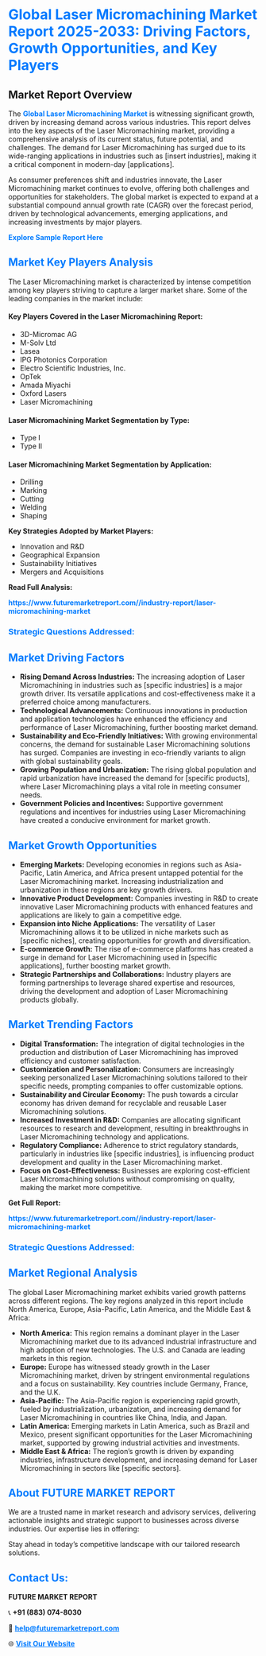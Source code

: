 <h1 style="color: #007BFF;">Global Laser Micromachining Market Report 2025-2033: Driving Factors, Growth Opportunities, and Key Players</h1>

<section id="overview">
<h2>Market Report Overview</h2>
<p>The <a href="https://www.futuremarketreport.com//industry-report/laser-micromachining-market" style="color: #007BFF; text-decoration: none;"><strong>Global Laser Micromachining Market</strong></a> is witnessing significant growth, driven by increasing demand across various industries. This report delves into the key aspects of the Laser Micromachining market, providing a comprehensive analysis of its current status, future potential, and challenges. The demand for Laser Micromachining has surged due to its wide-ranging applications in industries such as [insert industries], making it a critical component in modern-day [applications].</p>
<p>As consumer preferences shift and industries innovate, the Laser Micromachining market continues to evolve, offering both challenges and opportunities for stakeholders. The global market is expected to expand at a substantial compound annual growth rate (CAGR) over the forecast period, driven by technological advancements, emerging applications, and increasing investments by major players.</p>
</section>

<section id="overview">
<p><a href="https://www.futuremarketreport.com//request-sample/reportId=85855" style="color: #007BFF; text-decoration: none;"><strong>Explore Sample Report Here</strong></a></p>
</section>

<section id="key-players">
<h2 style="color: #007BFF;">Market Key Players Analysis</h2>
<p>The Laser Micromachining market is characterized by intense competition among key players striving to capture a larger market share. Some of the leading companies in the market include:</p>
<h4>Key Players Covered in the Laser Micromachining Report:</h4>
<ul><li>3D-Micromac AG</li><li>M-Solv Ltd</li><li>Lasea</li><li>IPG Photonics Corporation</li><li>Electro Scientific Industries, Inc.</li><li>OpTek</li><li>Amada Miyachi</li><li>Oxford Lasers</li><li>Laser Micromachining</li></ul>
<h4>Laser Micromachining Market Segmentation by Type:</h4>
<ul><li>Type I</li><li>Type II</li></ul>

<h4>Laser Micromachining Market Segmentation by Application:</h4>
<ul><li>Drilling</li><li>Marking</li><li>Cutting</li><li>Welding</li><li>Shaping</li></ul>
<p><strong>Key Strategies Adopted by Market Players:</strong></p>
<ul>
<li>Innovation and R&D</li>
<li>Geographical Expansion</li>
<li>Sustainability Initiatives</li>
<li>Mergers and Acquisitions</li>
</ul>
</section>

<section>
<p><strong>Read Full Analysis: </strong></p><a href="https://www.futuremarketreport.com//industry-report/laser-micromachining-market" style="color: #007BFF; text-decoration: none;"><strong>https://www.futuremarketreport.com//industry-report/laser-micromachining-market</strong></a>
<h3 style="color: #007BFF;">Strategic Questions Addressed:</h3>
</section>

<section id="driving-factors">
<h2 style="color: #007BFF;">Market Driving Factors</h2>
<ul>
<li><strong>Rising Demand Across Industries:</strong> The increasing adoption of Laser Micromachining in industries such as [specific industries] is a major growth driver. Its versatile applications and cost-effectiveness make it a preferred choice among manufacturers.</li>
<li><strong>Technological Advancements:</strong> Continuous innovations in production and application technologies have enhanced the efficiency and performance of Laser Micromachining, further boosting market demand.</li>
<li><strong>Sustainability and Eco-Friendly Initiatives:</strong> With growing environmental concerns, the demand for sustainable Laser Micromachining solutions has surged. Companies are investing in eco-friendly variants to align with global sustainability goals.</li>
<li><strong>Growing Population and Urbanization:</strong> The rising global population and rapid urbanization have increased the demand for [specific products], where Laser Micromachining plays a vital role in meeting consumer needs.</li>
<li><strong>Government Policies and Incentives:</strong> Supportive government regulations and incentives for industries using Laser Micromachining have created a conducive environment for market growth.</li>
</ul>
</section>

<section id="growth-opportunities">
<h2 style="color: #007BFF;">Market Growth Opportunities</h2>
<ul>
<li><strong>Emerging Markets:</strong> Developing economies in regions such as Asia-Pacific, Latin America, and Africa present untapped potential for the Laser Micromachining market. Increasing industrialization and urbanization in these regions are key growth drivers.</li>
<li><strong>Innovative Product Development:</strong> Companies investing in R&D to create innovative Laser Micromachining products with enhanced features and applications are likely to gain a competitive edge.</li>
<li><strong>Expansion into Niche Applications:</strong> The versatility of Laser Micromachining allows it to be utilized in niche markets such as [specific niches], creating opportunities for growth and diversification.</li>
<li><strong>E-commerce Growth:</strong> The rise of e-commerce platforms has created a surge in demand for Laser Micromachining used in [specific applications], further boosting market growth.</li>
<li><strong>Strategic Partnerships and Collaborations:</strong> Industry players are forming partnerships to leverage shared expertise and resources, driving the development and adoption of Laser Micromachining products globally.</li>
</ul>
</section>

<section id="trending-factors">
<h2 style="color: #007BFF;">Market Trending Factors</h2>
<ul>
<li><strong>Digital Transformation:</strong> The integration of digital technologies in the production and distribution of Laser Micromachining has improved efficiency and customer satisfaction.</li>
<li><strong>Customization and Personalization:</strong> Consumers are increasingly seeking personalized Laser Micromachining solutions tailored to their specific needs, prompting companies to offer customizable options.</li>
<li><strong>Sustainability and Circular Economy:</strong> The push towards a circular economy has driven demand for recyclable and reusable Laser Micromachining solutions.</li>
<li><strong>Increased Investment in R&D:</strong> Companies are allocating significant resources to research and development, resulting in breakthroughs in Laser Micromachining technology and applications.</li>
<li><strong>Regulatory Compliance:</strong> Adherence to strict regulatory standards, particularly in industries like [specific industries], is influencing product development and quality in the Laser Micromachining market.</li>
<li><strong>Focus on Cost-Effectiveness:</strong> Businesses are exploring cost-efficient Laser Micromachining solutions without compromising on quality, making the market more competitive.</li>
</ul>
</section>

<section>
<p><strong>Get Full Report: </strong></p><a href="https://www.futuremarketreport.com//industry-report/laser-micromachining-market" style="color: #007BFF; text-decoration: none;"><strong>https://www.futuremarketreport.com//industry-report/laser-micromachining-market</strong></a>
<h3 style="color: #007BFF;">Strategic Questions Addressed:</h3>
</section>


<section id="regional-analysis">
<h2 style="color: #007BFF;">Market Regional Analysis</h2>
<p>The global Laser Micromachining market exhibits varied growth patterns across different regions. The key regions analyzed in this report include North America, Europe, Asia-Pacific, Latin America, and the Middle East & Africa:</p>
<ul>
<li><strong>North America:</strong> This region remains a dominant player in the Laser Micromachining market due to its advanced industrial infrastructure and high adoption of new technologies. The U.S. and Canada are leading markets in this region.</li>
<li><strong>Europe:</strong> Europe has witnessed steady growth in the Laser Micromachining market, driven by stringent environmental regulations and a focus on sustainability. Key countries include Germany, France, and the U.K.</li>
<li><strong>Asia-Pacific:</strong> The Asia-Pacific region is experiencing rapid growth, fueled by industrialization, urbanization, and increasing demand for Laser Micromachining in countries like China, India, and Japan.</li>
<li><strong>Latin America:</strong> Emerging markets in Latin America, such as Brazil and Mexico, present significant opportunities for the Laser Micromachining market, supported by growing industrial activities and investments.</li>
<li><strong>Middle East & Africa:</strong> The region’s growth is driven by expanding industries, infrastructure development, and increasing demand for Laser Micromachining in sectors like [specific sectors].</li>
</ul>
</section>

<footer>
<h2 style="color: #007BFF;">About FUTURE MARKET REPORT</h2>
<p>We are a trusted name in market research and advisory services, delivering actionable insights and strategic support to businesses across diverse industries. Our expertise lies in offering:</p>

<p>Stay ahead in today’s competitive landscape with our tailored research solutions.</p>

<h2 style="color: #007BFF;">Contact Us:</h2>
<p><strong>FUTURE MARKET REPORT</strong></p>
<p>📞 <strong>+91 (883) 074-8030</strong></p>
<p>📧 <strong><a href="mailto:help@futuremarketreport.com" style="color: #007BFF;">help@futuremarketreport.com</a></strong></p>
<p>🌐 <strong><a href="https://www.futuremarketreport.com/" style="color: #007BFF;">Visit Our Website</a></strong></p>
</footer>
